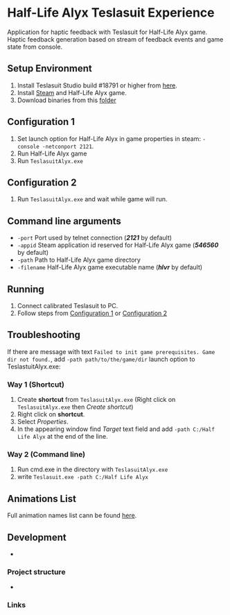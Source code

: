# Half-Life Alyx Teslasuit Experience

Application for haptic feedback with Teslasuit for Half-Life Alyx game. Haptic feedback generation based on stream of feedback events and game state from console.

## Setup Environment
1. Install Teslasuit Studio build #18791 or higher from [here](https://gitlab.vrweartek.com/software/teslasuit-studio/-/pipelines).
2. Install [Steam](https://store.steampowered.com/) and Half-Life Alyx game.
3. Download binaries from this [folder](https://gitlab.vrweartek.com/a.belekhow/half-life-alyx-teslasuit-experience/-/tree/master/TeslasuitAlyx/bin/Release)

## Configuration 1
1. Set launch option for Half-Life Alyx in game properties in steam: `-console -netconport 2121`.
2. Run Half-Life Alyx game
3. Run `TeslasuitAlyx.exe`

## Configuration 2
1. Run `TeslasuitAlyx.exe` and wait while game will run.

## Command line arguments
- `-port` Port used by telnet connection (_**2121**_ by default)
- `-appid` Steam application id reserved for Half-Life Alyx game (_**546560**_ by default)
- `-path` Path to Half-Life Alyx game directory
- `-filename` Half-Life Alyx game executable name (_**hlvr**_ by default)

## Running
1. Connect calibrated Teslasuit to PC.
2. Follow steps from [Configuration 1](#configuration-1) or [Configuration 2](#configuration-2)

## Troubleshooting
If there are message with text `Failed to init game prerequisites. Game dir not found.`, add `-path path/to/the/game/dir` launch option to TeslastuitAlyx.exe:
### Way 1 (Shortcut)
1. Create **shortcut** from `TeslasuitAlyx.exe` (Right click on `TeslasuitAlyx.exe` then _Create shortcut_)
2. Right click on **shortcut**.
3. Select _Properties_.
4. In the appearing window find _Target_ text field and add `-path C:/Half Life Alyx` at the end of the line.

### Way 2 (Command line)
1. Run cmd.exe in the directory with `TeslasuitAlyx.exe`
2. write `Teslasuit.exe -path C:/Half Life Alyx`

## Animations List
Full animation names list cann be found [here](/AnimationList.md). 

## Development
-

### Project structure
-

### Links
